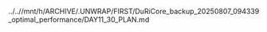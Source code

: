 ../..//mnt/h/ARCHIVE/.UNWRAP/FIRST/DuRiCore_backup_20250807_094339_optimal_performance/DAY11_30_PLAN.md